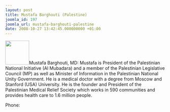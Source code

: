 ```yaml
---
layout: post
title: Mustafa Barghouti (Palestine)
joomla_id: 197
joomla_url: mustafa-barghouti-palestine
date: 2008-10-27 13:42:45.000000000 +01:00
---
```

<img src="http://www.freegaza.org/uploads/passengers/file_35d2dfd35d_MustafaBarghouti.jpg" width="75" />Mustafa Barghouti, MD: Mustafa is President of the Palestinian National Initiative (Al Mubadara) and a member of the Palestinian Legislative Council (MP) as well as Minister of Information in the Palestinian National Unity Government. He is a medical doctor with a degree from Moscow and Stanford (USA) University. He is the founder and President of the Palestinian Medical Relief Society which works in 590 communities and provides health care to 1.6 million people. <br /><p><a href=""></a></p><p>Phone:</p>
